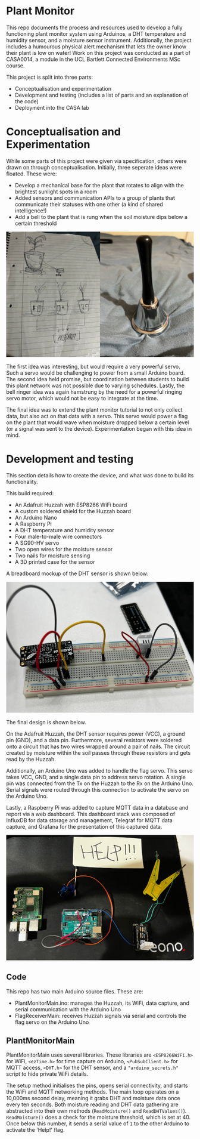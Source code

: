 # Plant Monitor
This repo documents the process and resources used to develop a fully functioning plant monitor system using Arduinos, a DHT temperature and humidity sensor, and a moisture sensor instrument. Additionally, the project includes a humourous physical alert mechanism that lets the owner know their plant is low on water! Work on this project was conducted as a part of CASA0014, a module in the UCL Bartlett Connected Environments MSc course.

This project is split into three parts:
- Conceptualisation and experimentation
- Development and testing (includes a list of parts and an explanation of the code)
- Deployment into the CASA lab

# Conceptualisation and Experimentation
While some parts of this project were given via specification, others were drawn on through conceptualisation. Initially, three seperate ideas were floated. These were:
- Develop a mechanical base for the plant that rotates to align with the brightest sunlight spots in a room
- Added sensors and communication APIs to a group of plants that communicate their statuses with one other (a kind of shared intelligence!)
- Add a bell to the plant that is rung when the soil moisture dips below a certain threshold

![Concept art](https://github.com/jackshiels/PlantMonitor/blob/main/Images/sketches_composite.jpeg?raw=true)

The first idea was interesting, but would require a very powerful servo. Such a servo would be challenging to power from a small Arduino board. The second idea held promise, but coordination between students to build this plant network was not possible due to varying schedules. Lastly, the bell ringer idea was again hamstrung by the need for a powerful ringing servo motor, which would not be easy to integrate at the time.

The final idea was to extend the plant monitor tutorial to not only collect data, but also act on that data with a servo. This servo would power a flag on the plant that would wave when moisture dropped below a certain level (or a signal was sent to the device). Experimentation began with this idea in mind.

# Development and testing
This section details how to create the device, and what was done to build its functionality.

This build required:
- An Adafruit Huzzah with ESP8266 WiFi board
- A custom soldered shield for the Huzzah board
- An Arduino Nano
- A Raspberry Pi
- A DHT temperature and humidity sensor
- Four male-to-male wire connectors
- A SG90-HV servo
- Two open wires for the moisture sensor
- Two nails for moisture sensing
- A 3D printed case for the sensor

A breadboard mockup of the DHT sensor is shown below:

![Concept art](https://github.com/jackshiels/PlantMonitor/blob/main/Images/sensor_breadboard.jpeg?raw=true)

The final design is shown below. 

On the Adafruit Huzzah, the DHT sensor requires power (VCC), a ground pin (GND), and a data pin. Furthermore, several resistors were soldered onto a circuit that has two wires wrapped around a pair of nails. The circuit created by moisture within the soil passes through these resistors and gets read by the Huzzah.

Additionally, an Arduino Uno was added to handle the flag servo. This servo takes VCC, GND, and a single data pin to address servo rotation. A single pin was connected from the Tx on the Huzzah to the Rx on the Arduino Uno. Serial signals were routed through this connection to activate the servo on the Arduino Uno.

Lastly, a Raspberry Pi was added to capture MQTT data in a database and report via a web dashboard. This dashboard stack was composed of InfluxDB for data storage and management, Telegraf for MQTT data capture, and Grafana for the presentation of this captured data.

![Concept art](https://github.com/jackshiels/PlantMonitor/blob/main/Images/final_setup.jpeg?raw=true)

## Code

This repo has two main Arduino source files. These are:
- PlantMonitorMain.ino: manages the Huzzah, its WiFi, data capture, and serial communication with the Arduino Uno
- FlagReceiverMain: receives Huzzah signals via serial and controls the flag servo on the Arduino Uno

## PlantMonitorMain

PlantMonitorMain uses several libraries. These libraries are `<ESP8266WiFi.h>` for WiFi, `<ezTime.h>` for time capture on Arduino, `<PubSubClient.h>` for MQTT access, `<DHT.h>` for the DHT sensor, and a `"arduino_secrets.h"` script to hide private WiFi details. 

The setup method initialises the pins, opens serial connectivity, and starts the WiFi and MQTT networking methods. The main loop operates on a 10,000ms second delay, meaning it grabs DHT and moisture data once every ten seconds. Both moisture reading and DHT data gathering are abstracted into their own methods (`ReadMoisture()` and `ReadDHTValues()`). `ReadMoisture()` does a check for the moisture threshold, which is set at 40. Once below this number, it sends a serial value of `1` to the other Arduino to activate the 'Help!' flag.
